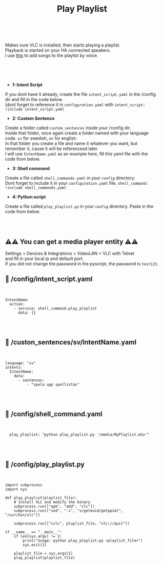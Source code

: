 
<h1 align="center">
<br>

Play Playlist

</h1><br>
<br><br>

Makes sure VLC is installed, then starts playing a playlist. <br> 
Playback is started on your HA connected speakers. <br>
I use [this](https://github.com/pungkula1337anka/Voice-Stuff/blob/main/AddSongToPlaylist.md) to add songs to the playlist by voice. <br> 

<br><br><br>


- **1: Intent Script** <br>

If you dont have it already, create the file `intent_script.yaml` in the /config dir and fill in the code below.<br>
(dont forget to reference it in `configuration.yaml` with `intent_script: !include intent_script.yaml`<br> 

- **2: Custom Sentence** <br>

Create a folder called `custom_sentences` inside your /config dir.<br>
Inside that folder, once again create a folder named with your language code. `sv` for swedish, `en` for english.<br>
In that folder you create a file and name it whatever you want, but remember it, cause it will be referencesd later.<br>
I will use `IntentName.yaml` as an example here, fill this yaml file with the code from below. <br>

- **3: Shell command** <br>

Create a file called `shell_commands.yaml` in your `config` directory. <br>
Dont forget to include it in your `configuration.yaml` file. `shell_command: !include shell_commands.yaml` <br>

- **4: Python script** <br>

Create a file called `play_playlist.py` in your `config` directory. Paste in the code from below. <br>


<br><br>



## **⚠️⚠️ You can get a media player entity ⚠️⚠️** <br>

Settings > Devices & Integrations > VideoLAN > VLC with Telnet  
and fill in your local ip and default port.  
If you did not change the password in the pyscript, the password is `test123`.  




## 🦆 /config/intent_script.yaml <br>


<br>


```
IntentName:
  action:
    - service: shell_command.play_playlist
      data: {}
```

<br><br>


## 🦆 /custon_sentences/sv/IntentName.yaml <br>


<br>

```
language: "sv"
intents:
  IntentName:
    data:
      - sentences:
          - "spela upp spellistan"
```

<br><br>


## 🦆 /config/shell_command.yaml <br>


<br>


```
  play_playlist: "python play_playlist.py '/media/MyPlaylist.m3u'"
```

<br><br>


## 🦆 /config/play_playlist.py <br>


<br>


```
import subprocess
import sys

def play_playlist(playlist_file):
    # Install VLC and modify the binary
    subprocess.run(["apk", "add", "vlc"])
    subprocess.run(["sed", "-i", "s/geteuid/getppid/", "/usr/bin/vlc"])

    subprocess.run(["cvlc", playlist_file, "vlc://quit"])

if __name__ == "__main__":
    if len(sys.argv) != 2:
        print("Usage: python play_playlist.py <playlist_file>")
        sys.exit(1)

    playlist_file = sys.argv[1]
    play_playlist(playlist_file)
```

<br><br>
